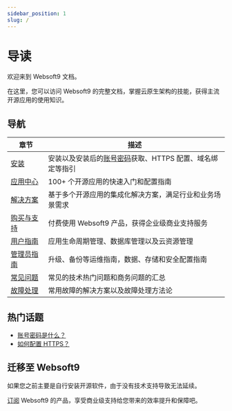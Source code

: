 ```yaml
---
sidebar_position: 1
slug: /
---
```


# 导读

欢迎来到 Websoft9 文档。

在这里，您可以访问 Websoft9 的完整文档，掌握云原生架构的技能，获得主流开源应用的使用知识。  

## 导航

| 章节              | 描述                                                     |
| ----------------- | -------------------------------------------------------- |
| [安装](./install) | 安装以及安装后的[账号密码](./user/credentials)获取、HTTPS 配置、域名绑定等指引 |
| [应用中心](./apps) |  100+ 个开源应用的快速入门和配置指南  |
| [解决方案](./solution)  |    基于多个开源应用的集成化解决方案，满足行业和业务场景需求  |
| [购买与支持](./subscription)   |  付费使用 Websoft9 产品，获得企业级商业支持服务 |
| [用户指南](./administrator)   |  应用生命周期管理、数据库管理以及云资源管理  |
| [管理员指南](./administrator)   |  升级、备份等运维指南，数据、存储和安全配置指南  |
| [常见问题](./troubleshooting)        |    常见的技术热门问题和商务问题的汇总    |
| [故障处理](./troubleshooting)        |    常用故障的解决方案以及故障处理方法论    |

## 热门话题

* [账号密码是什么？](./user/credentials)
* [如何配置 HTTPS？](./administrator/domain_https)

## 迁移至 Websoft9

如果您之前主要是自行安装开源软件，由于没有技术支持导致无法延续。  

[订阅](./buy/subscription) Websoft9 的产品，享受商业级支持给您带来的效率提升和保障吧。  